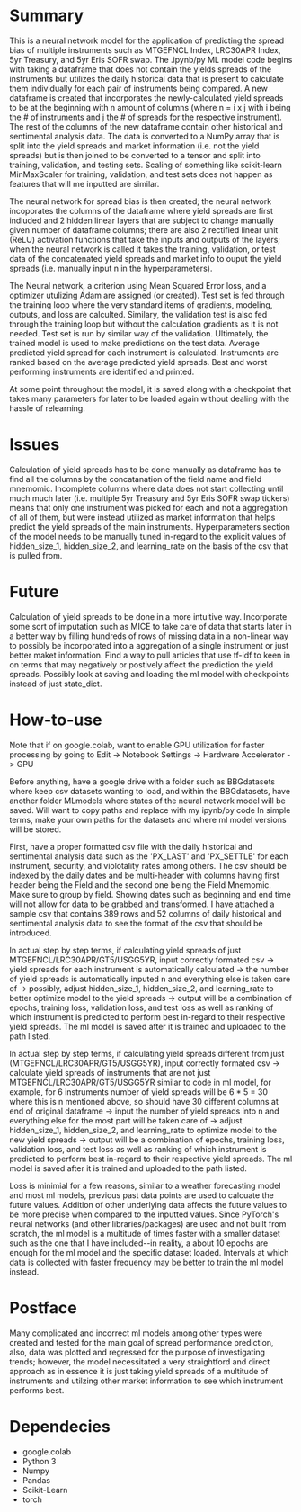# Summary
This is a neural network model for the application of predicting the spread bias of multiple instruments such as MTGEFNCL Index, LRC30APR Index, 5yr Treasury, and 5yr Eris SOFR swap. The .ipynb/py ML model code begins with taking a dataframe that does not contain the yields spreads of the instruments but utilizes the daily historical data that is present to calculate them individually for each pair of instruments being compared. A new dataframe is created that incorporates the newly-calculated yield spreads to be at the beginning with n amount of columns (where n = i x j with i being the # of instruments and j the # of spreads for the respective instrument). The rest of the columns of the new dataframe contain other historical and sentimental analysis data. The data is converted to a NumPy array that is split into the yield spreads and market information (i.e. not the yield spreads) but is then joined to be converted to a tensor and split into training, validation, and testing sets. Scaling of something like scikit-learn MinMaxScaler for training, validation, and test sets does not happen as features that will me inputted are similar.

The neural network for spread bias is then created; the neural network incoporates the columns of the dataframe where yield spreads are first indluded and 2 hidden linear layers that are subject to change manually given number of dataframe columns; there are also 2 rectified linear unit (ReLU) activation functions that take the inputs and outputs of the layers; when the neural network is called it takes the training, validation, or test data of the concatenated yield spreads and market info to ouput the yield spreads (i.e. manually input n in the hyperparameters). 

The Neural network, a criterion using Mean Squared Error loss, and a optimizer utulizing Adam are assigned (or created). Test set is fed through the training loop where the very standard items of gradients, modeling, outputs, and loss are calculted. Similary, the validation test is also fed through the training loop but without the calculation gradients as it is not needed. Test set is run by similar way of the validation. Ultimately, the trained model is used to make predictions on the test data. Average predicted yield spread for each instrument is calculated. Instruments are ranked based on the average predicted yield spreads. Best and worst performing instruments are identified and printed.

At some point throughout the model, it is saved along with a checkpoint that takes many parameters for later to be loaded again without dealing with the hassle of relearning.

# Issues
Calculation of yield spreads has to be done manually as dataframe has to find all the columns by the concatanation of the field name and field mnemomic. Incomplete columns where data does not start collecting until much much later (i.e. multiple 5yr Treasury and 5yr Eris SOFR swap tickers) means that only one instrument was picked for each and not a aggregation of all of them, but were instead utilized as market information that helps predict the yield spreads of the main instruments. Hyperparameters section of the model needs to be manually tuned in-regard to the explicit values of hidden_size_1, hidden_size_2, and learning_rate on the basis of the csv that is pulled from.

# Future
Calculation of yield spreads to be done in a more intuitive way. Incorporate some sort of imputation such as MICE to take care of data that starts later in a better way by filling hundreds of rows of missing data in a non-linear way to possibly be incorporated into a aggregation of a single instrument or just better maket information. Find a way to pull articles that use tf-idf to keen in on terms that may negatively or postively affect the prediction the yield spreads. Possibly look at saving and loading the ml model with checkpoints instead of just state_dict.

# How-to-use
Note that if on google.colab, want to enable GPU utilization for faster processing by going to Edit -> Notebook Settings -> Hardware Accelerator -> GPU

Before anything, have a google drive with a folder such as BBGdatasets where keep csv datasets wanting to load, and within the BBGdatasets, have another folder MLmodels where states of the neural network model will be saved. Will want to copy paths and replace with my ipynb/py code In simple terms, make your own paths for the datasets and where ml model versions will be stored.

First, have a proper formatted csv file with the daily historical and sentimental analysis data such as the 'PX_LAST' and 'PX_SETTLE' for each instrument, security, and violotality rates among others. The csv should be indexed by the daily dates and be multi-header with columns having first header being the Field and the second one being the Field Mnemomic. Make sure to group by field. Showing dates such as beginning and end time will not allow for data to be grabbed and transformed. I have attached a sample csv that contains 389 rows and 52 columns of daily historical and sentimental analysis data to see the format of the csv that should be introduced.

In actual step by step terms, if calculating yield spreads of just MTGEFNCL/LRC30APR/GT5/USGG5YR, input correctly formated csv -> yield spreads for each instrument is automatically calculated -> the number of yield spreads is automatically inputed n and everything else is taken care of -> possibly, adjust hidden_size_1, hidden_size_2, and learning_rate to better optimize model to the yield spreads -> output will be a combination of epochs, training loss, validation loss, and test loss as well as ranking of which instrument is predicted to perform best in-regard to their respective yield spreads. The ml model is saved after it is trained and uploaded to the path listed.

In actual step by step terms, if calculating yield spreads different from just (MTGEFNCL/LRC30APR/GT5/USGG5YR), input correctly formated csv -> calculate yield spreads of instruments that are not just MTGEFNCL/LRC30APR/GT5/USGG5YR similar to code in ml model, for example, for 6 instruments number of yield spreads will be 6 * 5 = 30 where this is n mentioned above, so should have 30 different columns at end of original dataframe -> input the number of yield spreads into n and everything else for the most part will be taken care of -> adjust hidden_size_1, hidden_size_2, and learning_rate to optimize model to the new yield spreads -> output will be a combination of epochs, training loss, validation loss, and test loss as well as ranking of which instrument is predicted to perform best in-regard to their respective yield spreads. The ml model is saved after it is trained and uploaded to the path listed.

Loss is minimial for a few reasons, similar to a weather forecasting model and most ml models, previous past data points are used to calcuate the future values. Addition of other underlying data affects the future values to be more precise when compared to the inputted values. Since PyTorch's neural networks (and other libraries/packages) are used and not built from scratch, the ml model is a multitude of times faster with a smaller dataset such as the one that I have included--in reality, a about 10 epochs are enough for the ml model and the specific dataset loaded. Intervals at which data is collected with faster frequency may be better to train the ml model instead. 

# Postface
Many complicated and incorrect ml models among other types were created and tested for the main goal of spread performance prediction, also, data was plotted and regressed for the purpose of investigating trends; however, the model necessitated a very straightford and direct approach as in essence it is just taking yield spreads of a multitude of instruments and utilzing other market information to see which instrument performs best.

# Dependecies
* google.colab
* Python 3
* Numpy
* Pandas
* Scikit-Learn
* torch
